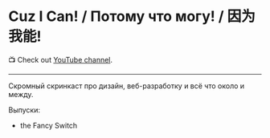 # Cuz I Can! / Потому что могу! / 因为我能!
📺 Check out [YouTube channel](https://www.youtube.com/@cuz-i-can/).

---

Скромный скринкаст про дизайн, веб-разработку и всё что около и между.

Выпуски:
- the Fancy Switch